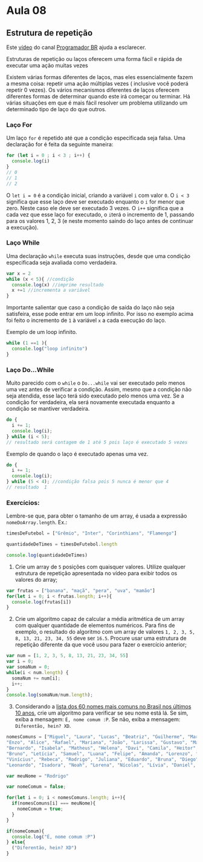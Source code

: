 # Aula 08 
## Estrutura de repetição
Este [vídeo](https://www.youtube.com/watch?v=FhuqrLaeN34) do canal [Programador BR](https://www.youtube.com/channel/UCrdgeUeCll2QKmqmihIgKBQ) ajuda a esclarecer.

Estruturas de repetição ou laços oferecem uma forma fácil e rápida de executar uma ação muitas vezes

Existem várias formas diferentes de laços, mas eles essencialmente fazem a mesma coisa: repetir uma ação múltiplas vezes ( inclusive você poderá repetir 0 vezes). Os vários mecanismos diferentes de laços oferecem diferentes formas de determinar quando este irá começar ou terminar. Há várias situações em que é mais fácil resolver um problema utilizando um determinado tipo de laço do que outros.

### Laço For
Um laço `for` é repetido até que a condição especificada seja falsa. Uma declaração for é feita da seguinte maneira:

```javascript
for (let i = 0 ; i < 3 ; i++) {
  console.log(i)
}
// 0
// 1
// 2 
```
O `let i = 0` é a condição inicial, criando a variável `i` com valor `0`. O `i < 3` significa que esse laço deve ser executado enquanto o `i` for menor que zero. Neste caso ele deve ser executado 3 vezes. O `i++` significa que a cada vez que esse laço for executado, o `i`terá o incremento de 1, passando para os valores 1, 2, 3 (e neste momento saindo do laço antes de continuar a execução). 

### Laço While
Uma declaração `while` executa suas instruções, desde que uma condição especificada seja avaliada como verdadeira.

```javascript
var x = 2
while (x < 5){ //condição
  console.log(x) //imprime resultado
  x +=1 //incrementa a variável
}
```
Importante salientar que caso a condição de saída do laço não seja satisfeira, esse pode entrar em um loop infinito. Por isso no exemplo acima foi feito o incremento de `1` à variável `x` a cada execução do laço. 

Exemplo de um loop infinito.
```javascript
while (1 ==1 ){ 
  console.log("loop infinito")
}
```

### Laço Do...While
Muito parecido com o `while` o `Do...while` vai ser executado pelo menos uma vez antes de verificar a condição. Assim, mesmo que a condição não seja atendida, esse laço terá sido executado pelo menos uma vez. Se a condição for verdadeira, ela será novamente executada enquanto a condição se mantiver verdadeira.
```javascript
do {
  i += 1;
  console.log(i);
} while (i < 5);
// resultado será contagem de 1 até 5 pois laço é executado 5 vezes
```
Exemplo de quando o laço é executado apenas uma vez.
```javascript
do {
  i += 1;
  console.log(i);
} while (5 < 4); //condição falsa pois 5 nunca é menor que 4
// resultado  1  
```

### **Exercícios:**

Lembre-se que, para obter o tamanho de um array, é usada a expressão `nomeDoArray.length`. Ex.: 
```javascript
timesDeFutebol = ["Grêmio", "Inter", "Corinthians", "Flamengo"]

quantidadeDeTimes = timesDeFutebol.length

console.log(quantidadeDeTimes)
```

1. Crie um array de `5` posições com quaisquer valores. Utilize qualquer estrutura de repetição apresentada no vídeo para exibir todos os valores do array;
```javascript
var frutas = ["banana", "maçã", "pera", "uva", "mamão"]
for(let i = 0; i < frutas.length; i++){
  console.log(frutas[i])
}
```

2. Crie um algoritmo capaz de calcular a média aritmética de um array com qualquer quantidade de elementos numéricos. Para fins de exemplo, o resultado do algoritmo com um array de valores `1, 2, 3, 5, 8, 13, 21, 23, 34, 55` deve ser `16.5`. Procure usar uma estrutura de repetição diferente da que você usou para fazer o exercício anterior;
```javascript
var num = [1, 2, 3, 5, 8, 13, 21, 23, 34, 55]
var i = 0;
var somaNum = 0;
while(i < num.length) {
  somaNum += num[i];
  i++;
}
console.log(somaNum/num.length);
```

3. Considerando a [lista dos 60 nomes mais comuns no Brasil nos últimos 10 anos](https://www.revistabula.com/25866-os-60-nomes-mais-populares-no-brasil-nos-ultimos-10-anos-e-seus-significados/), crie um algoritmo para verificar se seu nome está lá. Se sim, exiba a mensagem: `É, nome comum :P`. Se não, exiba a mensagem: `Diferentão, hein? XD`.
```javascript
nomesComuns = ["Miguel", "Laura", "Lucas", "Beatriz", "Guilherme", "Maria", "Gabriel", "Ana", "Arthur", "Júlia", 
"Enzo", "Alice", "Rafael", "Mariana", "João", "Larissa", "Gustavo", "Maria Eduarda", "Pedro", "Sofia", 
"Bernardo", "Isabela", "Matheus", "Helena", "Davi", "Camila", "Heitor", "Lara", "Henrique", "Valentina", 
"Bruno", "Letícia", "Samuel", "Luana", "Felipe", "Amanda", "Lorenzo", "Yasmin", "Benjamin", "Sophia", 
"Vinícius", "Rebeca", "Rodrigo", "Juliana", "Eduardo", "Bruna", "Diego", "Cecília", "Antônio", "Fernanda", 
"Leonardo", "Isadora", "Noah", "Lorena", "Nícolas", "Lívia", "Daniel", "Manuela", "Thiago", "Vitória"]

var meuNome = "Rodrigo"

var nomeComum = false;

for(let i = 0; i < nomesComuns.length; i++){
  if(nomesComuns[i] === meuNome){
    nomeComum = true;    
  }  
}

if(nomeComum){
  console.log("É, nome comum :P")
} else{
  ("Diferentão, hein? XD")
}
```
